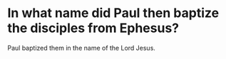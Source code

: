 # In what name did Paul then baptize the disciples from Ephesus?

Paul baptized them in the name of the Lord Jesus.
